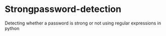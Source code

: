 # Strongpassword-detection
Detecting whether a password is strong or not using regular expressions in python
